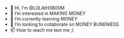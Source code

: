 - 👋 Hi, I’m @L0LAtH3B00M
- 👀 I’m interested in MAKING MONEY
- 🌱 I’m currently learning MONEY
- 💞️ I’m looking to collaborate on MONEY BUNENIESS
- 📫 How to reach me text me ;)

<!---
L0LAtH3B00M/L0LAtH3B00M is a ✨ special ✨ repository because its `README.md` (this file) appears on your GitHub profile.
You can click the Preview link to take a look at your changes.
--->
